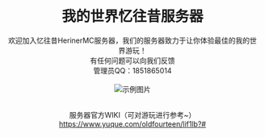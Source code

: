 
<div align="center">

# 我的世界忆往昔服务器
欢迎加入忆往昔HerinerMC服务器，我们的服务器致力于让你体验最佳的我的世界游玩！
<br>有任何问题可以向我们反馈
<br>管理员QQ：1851865014
<br>
<br>
<img src="https://tutu.to/image/RB8ej " alt="示例图片">


<br>服务器官方WIKI（可对游玩进行参考~）
https://www.yuque.com/oldfourteen/lif1lb?#
</div>
